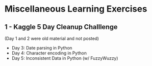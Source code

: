 # Miscellaneous Learning Exercises

## 1 - Kaggle 5 Day Cleanup Challlenge
(Day 1 and 2 were old material and not posted)
- Day 3: Date parsing in Python 
- Day 4: Character encoding in Python 
- Day 5: Inconsistent Data in Python (w/ FuzzyWuzzy)
